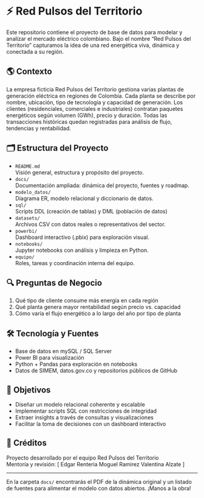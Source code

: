 # ⚡ Red Pulsos del Territorio

Este repositorio contiene el proyecto de base de datos para modelar y analizar el mercado eléctrico colombiano. Bajo el nombre “Red Pulsos del Territorio” capturamos la idea de una red energética viva, dinámica y conectada a su región.

## 🌎 Contexto

La empresa ficticia Red Pulsos del Territorio gestiona varias plantas de generación eléctrica en regiones de Colombia. Cada planta se describe por nombre, ubicación, tipo de tecnología y capacidad de generación. Los clientes (residenciales, comerciales e industriales) contratan paquetes energéticos según volumen (GWh), precio y duración. Todas las transacciones históricas quedan registradas para análisis de flujo, tendencias y rentabilidad.

## 🗂 Estructura del Proyecto

- `README.md`  
  Visión general, estructura y propósito del proyecto.  
- `docs/`  
  Documentación ampliada: dinámica del proyecto, fuentes y roadmap.  
- `modelo_datos/`  
  Diagrama ER, modelo relacional y diccionario de datos.  
- `sql/`  
  Scripts DDL (creación de tablas) y DML (población de datos)  
- `datasets/`  
  Archivos CSV con datos reales o representativos del sector.  
- `powerbi/`  
  Dashboard interactivo (.pbix) para exploración visual.  
- `notebooks/`  
  Jupyter notebooks con análisis y limpieza en Python.  
- `equipo/`  
  Roles, tareas y coordinación interna del equipo.  

## 🔍 Preguntas de Negocio

1. Qué tipo de cliente consume más energía en cada región  
2. Qué planta genera mayor rentabilidad según precio vs. capacidad  
3. Cómo varía el flujo energético a lo largo del año por tipo de planta  

## 🛠 Tecnología y Fuentes

- Base de datos en mySQL / SQL Server  
- Power BI para visualización  
- Python + Pandas para exploración en notebooks  
- Datos de SIMEM, datos.gov.co y repositorios públicos de GitHub  

## 🎯 Objetivos

- Diseñar un modelo relacional coherente y escalable  
- Implementar scripts SQL con restricciones de integridad  
- Extraer insights a través de consultas y visualizaciones  
- Facilitar la toma de decisiones con un dashboard interactivo  

## 🤝 Créditos

Proyecto desarrollado por el equipo Red Pulsos del Territorio  
Mentoría y revisión: [
Edgar Renteria
Moguel Ramirez
Valentina Alzate ]  

---

En la carpeta `docs/` encontrarás el PDF de la dinámica original y un listado de fuentes para alimentar el modelo con datos abiertos. ¡Manos a la obra!
